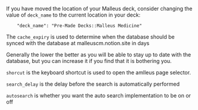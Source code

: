 If you have moved the location of your Malleus deck, consider changing the value of `deck_name` to the current location in your deck:

```
    "deck_name": "Pre-Made Decks::Malleus Medicine"
```

The `cache_expiry` is used to determine when the database should be synced with the database at malleuscm.notion.site in days

Generally the lower the better as you will be able to stay up to date with the database, but you can increase it if you find that it is bothering you.

`shorcut` is the keyboard shortcut is used to open the amlleus page selector.

`search_delay` is the delay before the search is automatically performed

`autosearch` is whether you want the auto search implementation to be on or off
